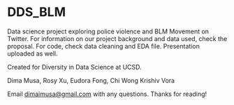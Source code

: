 # DDS_BLM

Data science project exploring police violence and BLM Movement on Twitter. For information on our project background and data used, check the proposal. For code, check data cleaning and EDA file. Presentation uploaded as well.

Created for Diversity in Data Science at UCSD. 

Dima Musa,
Rosy Xu,
Eudora Fong,
Chi Wong
Krishiv Vora

Email dimaimusa@gmail.com with any questions. Thanks for reading!
